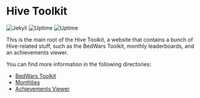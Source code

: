 # Hive Toolkit
![Jekyll](https://img.shields.io/badge/powered%20by-jekyll-9b141d.svg)
![Uptime](https://badgen.net/uptime-robot/status/m782031500-797b26ccce34829cb08f2b63)
![Uptime](https://badgen.net/uptime-robot/month/m782031500-797b26ccce34829cb08f2b63)

This is the main root of the Hive Toolkit, a website that contains a bunch of Hive-related stuff, such as the BedWars Toolkit, monthly leaderboards, and an achievements viewer.

You can find more information in the following directories:
+ [BedWars Toolkit](bedwars)
+ [Monthlies](monthlies)
+ [Achievements Viewer](achievements)